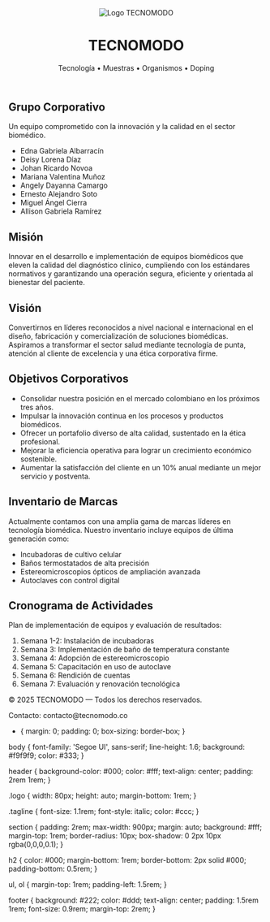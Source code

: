<!DOCTYPE html>
<html lang="es">
<head>
  <meta charset="UTF-8">
  <meta name="viewport" content="width=device-width, initial-scale=1">
  <title>TECNOMODO | Equipos Biomédicos</title>
  <link rel="stylesheet" href="styles.css">
</head>
<body>
  <header>
    <img src="img/logo.png" alt="Logo TECNOMODO" class="logo">
    <h1>TECNOMODO</h1>
    <p class="tagline">Tecnología • Muestras • Organismos • Doping</p>
  </header>

  <section class="equipo">
    <h2>Grupo Corporativo</h2>
    <p>Un equipo comprometido con la innovación y la calidad en el sector biomédico.</p>
    <div class="integrantes">
      <ul>
        <li>Edna Gabriela Albarracín</li>
        <li>Deisy Lorena Díaz</li>
        <li>Johan Ricardo Novoa</li>
        <li>Mariana Valentina Muñoz</li>
        <li>Angely Dayanna Camargo</li>
        <li>Ernesto Alejandro Soto</li>
        <li>Miguel Ángel Cierra</li>
        <li>Allison Gabriela Ramírez</li>
      </ul>
    </div>
  </section>

  <section class="mision">
    <h2>Misión</h2>
    <p>Innovar en el desarrollo e implementación de equipos biomédicos que eleven la calidad del diagnóstico clínico, cumpliendo con los estándares normativos y garantizando una operación segura, eficiente y orientada al bienestar del paciente.</p>
  </section>

  <section class="vision">
    <h2>Visión</h2>
    <p>Convertirnos en líderes reconocidos a nivel nacional e internacional en el diseño, fabricación y comercialización de soluciones biomédicas. Aspiramos a transformar el sector salud mediante tecnología de punta, atención al cliente de excelencia y una ética corporativa firme.</p>
  </section>

  <section class="objetivos">
    <h2>Objetivos Corporativos</h2>
    <ul>
      <li>Consolidar nuestra posición en el mercado colombiano en los próximos tres años.</li>
      <li>Impulsar la innovación continua en los procesos y productos biomédicos.</li>
      <li>Ofrecer un portafolio diverso de alta calidad, sustentado en la ética profesional.</li>
      <li>Mejorar la eficiencia operativa para lograr un crecimiento económico sostenible.</li>
      <li>Aumentar la satisfacción del cliente en un 10% anual mediante un mejor servicio y postventa.</li>
    </ul>
  </section>

  <section class="inventario">
    <h2>Inventario de Marcas</h2>
    <p>Actualmente contamos con una amplia gama de marcas líderes en tecnología biomédica. Nuestro inventario incluye equipos de última generación como:</p>
    <ul>
      <li>Incubadoras de cultivo celular</li>
      <li>Baños termostatados de alta precisión</li>
      <li>Estereomicroscopios ópticos de ampliación avanzada</li>
      <li>Autoclaves con control digital</li>
    </ul>
  </section>

  <section class="cronograma">
    <h2>Cronograma de Actividades</h2>
    <p>Plan de implementación de equipos y evaluación de resultados:</p>
    <ol>
      <li>Semana 1-2: Instalación de incubadoras</li>
      <li>Semana 3: Implementación de baño de temperatura constante</li>
      <li>Semana 4: Adopción de estereomicroscopio</li>
      <li>Semana 5: Capacitación en uso de autoclave</li>
      <li>Semana 6: Rendición de cuentas</li>
      <li>Semana 7: Evaluación y renovación tecnológica</li>
    </ol>
  </section>

  <footer>
    <p>© 2025 TECNOMODO — Todos los derechos reservados.</p>
    <p>Contacto: contacto@tecnomodo.co</p>
  </footer>

* {
  margin: 0;
  padding: 0;
  box-sizing: border-box;
}

body {
  font-family: 'Segoe UI', sans-serif;
  line-height: 1.6;
  background: #f9f9f9;
  color: #333;
}

header {
  background-color: #000;
  color: #fff;
  text-align: center;
  padding: 2rem 1rem;
}

.logo {
  width: 80px;
  height: auto;
  margin-bottom: 1rem;
}

.tagline {
  font-size: 1.1rem;
  font-style: italic;
  color: #ccc;
}

section {
  padding: 2rem;
  max-width: 900px;
  margin: auto;
  background: #fff;
  margin-top: 1rem;
  border-radius: 10px;
  box-shadow: 0 2px 10px rgba(0,0,0,0.1);
}

h2 {
  color: #000;
  margin-bottom: 1rem;
  border-bottom: 2px solid #000;
  padding-bottom: 0.5rem;
}

ul, ol {
  margin-top: 1rem;
  padding-left: 1.5rem;
}

footer {
  background: #222;
  color: #ddd;
  text-align: center;
  padding: 1.5rem 1rem;
  font-size: 0.9rem;
  margin-top: 2rem;
}
  
</body>
</html>
